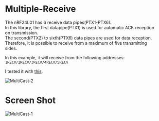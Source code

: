 # Multiple-Receive
The nRF24L01 has 6 receive data pipes(PTX1-PTX6).   
In this library, the first datapipe(PTX1) is used for automatic ACK reception on transmission.   
The second(PTX2) to sixth(PTX6) data pipes are used for data reception.   
Therefore, it is possible to receive from a maximum of five transmitting sides.   

In this example, it will receive from the following addresses:   
```1RECV/2RECV/3RECV/4RECV/5RECV```

I tested it with [this](https://github.com/nopnop2002/Arduino-STM32-nRF24L01/tree/master/example/Multiple-Receive%20Communication).   

![MultiCast-2](https://user-images.githubusercontent.com/6020549/149723671-e5a4fd63-199c-4716-8cc7-d3806b562243.jpg)

# Screen Shot   
![MultiCast-1](https://user-images.githubusercontent.com/6020549/201519900-2fc5d4cf-1ecc-4af1-a261-df53e73e1c59.jpg)

